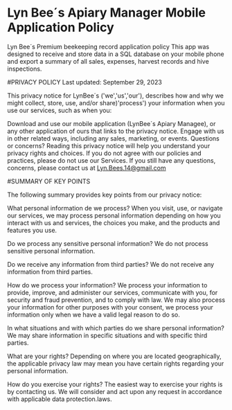 # Lyn Bee´s Apiary Manager Mobile Application Policy
Lyn Bee´s Premium beekeeping record application policy
This app was designed to receive and store data in a SQL database on your mobile phone and export a summary of all sales, expenses, harvest records and hive inspections.

#PRIVACY POLICY Last updated: September 29, 2023

This privacy notice for LynBee´s ('we','us','our'), describes how and why we might collect, store, use, and/or share)'process') your information when you use our services, such as when you:

Download and use our mobile application (LynBee´s Apiary Managee), or any other application of ours that links to the privacy notice.
Engage with us in other related ways, including any sales, marketing, or events.
Questions or concerns? Reading this privacy notice will help you understand your privacy rights and choices. If you do not agree with our policies and practices, please do not use our Services. If you still have any questions, concerns, please contact us at Lyn.Bees.14@gmail.com

#SUMMARY OF KEY POINTS

The following summary provides key points from our privacy notice:

What personal information de we process? When you visit, use, or navigate our services, we may process personal information depending on how you interact with us and services, the choices you make, and the products and features you use.

Do we process any sensitive personal information? We do not process sensitive personal information.

Do we receive any information from third parties? We do not receive any information from third parties.

How do we process your information? We process your information to provide, improve, and administer our services, communicate with you, for security and fraud prevention, and to comply with law. We may also process your information for other purposes with your consent, we process your information only when we have a valid legal reason to do so.

In what situations and with which parties do we share personal information? We may share information in specific situations and with specific third parties.

What are your rights? Depending on where you are located geographically, the applicable privacy law may mean you have certain rights regarding your personal information.

How do you exercise your rights? The easiest way to exercise your rights is by contacting us. We will consider and act upon any request in accordance with applicable data protection.laws.
